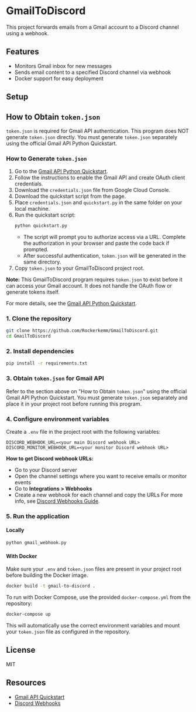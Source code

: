 # GmailToDiscord

This project forwards emails from a Gmail account to a Discord channel using a webhook.

## Features
- Monitors Gmail inbox for new messages
- Sends email content to a specified Discord channel via webhook
- Docker support for easy deployment

## Setup
## How to Obtain `token.json`

`token.json` is required for Gmail API authentication. This program does NOT generate `token.json` directly. You must generate `token.json` separately using the official Gmail API Python Quickstart.

### How to Generate `token.json`
1. Go to the [Gmail API Python Quickstart](https://developers.google.com/gmail/api/quickstart/python).
2. Follow the instructions to enable the Gmail API and create OAuth client credentials.
3. Download the `credentials.json` file from Google Cloud Console.
4. Download the quickstart script from the  page.
5. Place `credentials.json` and `quickstart.py` in the same folder on your local machine.
6. Run the quickstart script:
	```sh
	python quickstart.py
	```
	- The script will prompt you to authorize access via a URL. Complete the authorization in your browser and paste the code back if prompted.
	- After successful authentication, `token.json` will be generated in the same directory.
7. Copy `token.json` to your GmailToDiscord project root.

**Note:** This GmailToDiscord program requires `token.json` to exist before it can access your Gmail account. It does not handle the OAuth flow or generate tokens itself.

For more details, see the [Gmail API Python Quickstart](https://developers.google.com/gmail/api/quickstart/python).


### 1. Clone the repository
```sh
git clone https://github.com/Rockerkemm/GmailToDiscord.git
cd GmailToDiscord
```


### 2. Install dependencies
```sh
pip install -r requirements.txt
```


### 3. Obtain `token.json` for Gmail API
Refer to the section above on "How to Obtain `token.json`" using the official Gmail API Python Quickstart. You must generate `token.json` separately and place it in your project root before running this program.


### 4. Configure environment variables
Create a `.env` file in the project root with the following variables:
```
DISCORD_WEBHOOK_URL=<your main Discord webhook URL>
DISCORD_MONITOR_WEBHOOK_URL=<your monitor Discord webhook URL>
```

**How to get Discord webhook URLs:**
- Go to your Discord server
- Open the channel settings where you want to receive emails or monitor events
- Go to **Integrations > Webhooks**
- Create a new webhook for each channel and copy the URLs
For more info, see [Discord Webhooks Guide](https://support.discord.com/hc/en-us/articles/228383668-Intro-to-Webhooks).

### 5. Run the application
#### Locally
```sh
python gmail_webhook.py
```

#### With Docker

Make sure your `.env` and `token.json` files are present in your project root before building the Docker image.

```sh
docker build -t gmail-to-discord .
```

To run with Docker Compose, use the provided `docker-compose.yml` from the repository:
```sh
docker-compose up
```

This will automatically use the correct environment variables and mount your `token.json` file as configured in the repository.

## License
MIT

## Resources
- [Gmail API Quickstart](https://developers.google.com/gmail/api/quickstart/python)
- [Discord Webhooks](https://support.discord.com/hc/en-us/articles/228383668-Intro-to-Webhooks)



